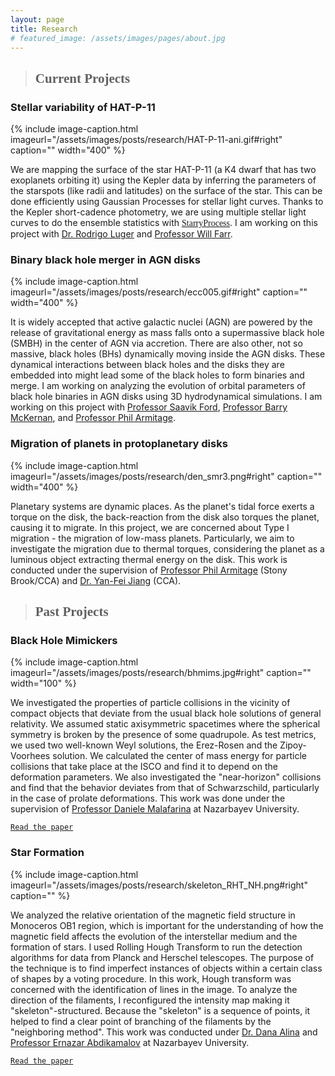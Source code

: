 ```yaml
---
layout: page
title: Research
# featured_image: /assets/images/pages/about.jpg
---
```

<script>
  $(document).ready(function() {
  setTimeout(function() { $("#preloader").fadeOut(1500); }, 100)
});
</script>
>## <span style="font-family:Caveat;">Current Projects</span>

<!-- ### <span style="font-family:Andale Mono;">Stellar spots of HAT-P-11</span> -->
### Stellar variability of HAT-P-11
{% include image-caption.html imageurl="/assets/images/posts/research/HAT-P-11-ani.gif#right" caption="" width="400" %}

We are mapping the surface of the star HAT-P-11 (a K4 dwarf that has two exoplanets orbiting it) using the Kepler data by inferring the parameters of the starspots (like radii and latitudes) on the surface of the star. This can be done efficiently using Gaussian Processes for stellar light curves. Thanks to the Kepler short-cadence photometry, we are using multiple stellar light curves to do the ensemble statistics with [<span style="font-family:American Typewriter;">StarryProcess</span>](https://starry-process.readthedocs.io/en/latest/). I am working on this project with [Dr. Rodrigo Luger](https://www.luger.dev) and [Professor Will Farr](https://farr.github.io).

<!-- ### <span style="font-family:Andale Mono;">Binary black hole merger in AGN disks</span> -->
### Binary black hole merger in AGN disks
{% include image-caption.html imageurl="/assets/images/posts/research/ecc005.gif#right" caption="" width="400" %}

It is widely accepted that active galactic nuclei (AGN) are powered by the release of gravitational energy as mass falls onto a supermassive black hole (SMBH) in the center of AGN via accretion. There are also other, not so massive, black holes (BHs) dynamically moving inside the AGN disks. These dynamical interactions between black holes and the disks they are embedded into might lead some of the black holes to form binaries and merge. I am working on analyzing the evolution of orbital parameters of black hole binaries in AGN disks using 3D hydrodynamical simulations. I am working on this project with [Professor Saavik Ford](https://saavikford.wixsite.com/saavik), [Professor Barry McKernan](https://www.amnh.org/research/staff-directory/barry-mckernan), and [Professor Phil Armitage](http://www.astro.sunysb.edu/parmitage/).

<!-- ### <span style="font-family:Andale Mono;">Migration of planets in protoplanetary disks</span> -->
### Migration of planets in protoplanetary disks
{% include image-caption.html imageurl="/assets/images/posts/research/den_smr3.png#right" caption="" width="400" %}

Planetary systems are dynamic places. As the planet's tidal force exerts a torque on the disk, the back-reaction from the disk also torques the planet, causing it to migrate. In this project, we are concerned about Type I migration - the migration of low-mass planets. Particularly, we aim to investigate the migration due to thermal torques, considering the planet as a luminous object extracting thermal energy on the disk.
This work is conducted under the supervision of [Professor Phil Armitage](http://www.astro.sunysb.edu/parmitage/) (Stony Brook/CCA) and [Dr. Yan-Fei Jiang](https://jiangyanfei1986.wixsite.com/yanfei-homepage/home) (CCA).

>## <span style="font-family:Caveat;">Past Projects</span>

<!-- ### <span style="font-family:Andale Mono;">Black Hole Mimickers</span> -->
### Black Hole Mimickers
{% include image-caption.html imageurl="/assets/images/posts/research/bhmims.jpg#right" caption="" width="100" %}

We investigated the properties of particle collisions in the vicinity of compact objects that deviate from the usual black hole solutions of general relativity. We assumed static axisymmetric spacetimes where the spherical symmetry is broken by the presence of some quadrupole. As test metrics, we used two well-known Weyl solutions, the Erez-Rosen and the Zipoy-Voorhees solution. We calculated the center of mass energy for particle collisions that take place at the ISCO and find it to depend on the deformation parameters. We also investigated the "near-horizon" collisions and find that the behavior deviates from that of Schwarzschild, particularly in the case of prolate deformations. This work was done under the supervision of [Professor Daniele Malafarina](https://ssh.nu.edu.kz/faculty/daniele-malafarina-phd/) at Nazarbayev University.

[`Read the paper`](https://arxiv.org/pdf/2009.12839.pdf)

<!-- ### <span style="font-family:Andale Mono;">Star Formation</span> -->
### Star Formation
{% include image-caption.html imageurl="/assets/images/posts/research/skeleton_RHT_NH.png#right" caption="" %}

We analyzed the relative orientation of the magnetic field structure in Monoceros OB1 region, which is important for the understanding of how the magnetic field affects the evolution of the interstellar medium and the formation of stars. I used Rolling Hough Transform to run the detection algorithms for data from Planck and Herschel telescopes. The purpose of the technique is to find imperfect instances of objects within a certain class of shapes by a voting procedure. In this work, Hough transform was concerned with the identification of lines in the image. To analyze the direction of the filaments, I reconfigured the intensity map making it "skeleton"-structured. Because the "skeleton" is a sequence of points, it helped to find a clear point of branching of the filaments by the "neighboring method". This work was conducted under [Dr. Dana Alina](https://ssh.nu.edu.kz/faculty/dana-alina-phd/) and [Professor Ernazar Abdikamalov](https://ernazarabdikamalov.wordpress.com) at Nazarbayev University. 

[`Read the paper`](https://arxiv.org/pdf/2007.15344.pdf)

